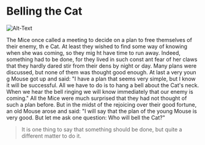 # Belling the Cat

![Alt-Text](http://read.gov/aesop/media/belling-the-cat_Resources/belling-the-cat-5.jpg)

The Mice once called a meeting to decide on a plan to free themselves of their enemy, th
e Cat. At least they wished to find some way of knowing when she was coming, so they mig
ht have time to run away. Indeed, something had to be done, for they lived in such const
ant fear of her claws that they hardly dared stir from their dens by night or day.
Many plans were discussed, but none of them was thought good enough. At last a very youn
g Mouse got up and said:
"I have a plan that seems very simple, but I know it will be successful.
All we have to do is to hang a bell about the Cat's neck. When we hear the bell ringing 
we will know immediately that our enemy is coming."
All the Mice were much surprised that they had not thought of such a plan before. But in 
the midst of the rejoicing over their good fortune, an old Mouse arose and said:
"I will say that the plan of the young Mouse is very good. But let me ask one question: 
Who will bell the Cat?"

>It is one thing to say that something should be done, but quite a different matter to do 
it.

